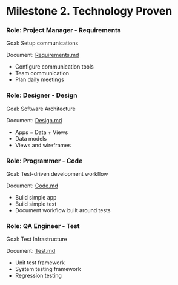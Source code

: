 # Milestone 2. Technology Proven


### Role: Project Manager - Requirements

Goal: Setup communications


Document: [Requirements.md](Requirements.md)

* Configure communication tools
* Team communication
* Plan daily meetings


### Role: Designer - Design

Goal: Software Architecture


Document: [Design.md](Design.md)

* Apps = Data + Views
* Data models
* Views and wireframes


### Role: Programmer - Code

Goal: Test-driven development workflow


Document: [Code.md](Code.md)

* Build simple app
* Build simple test
* Document workflow built around tests


### Role: QA Engineer - Test

Goal: Test Infrastructure


Document: [Test.md](Test.md)

* Unit test framework
* System testing framework
* Regression testing
